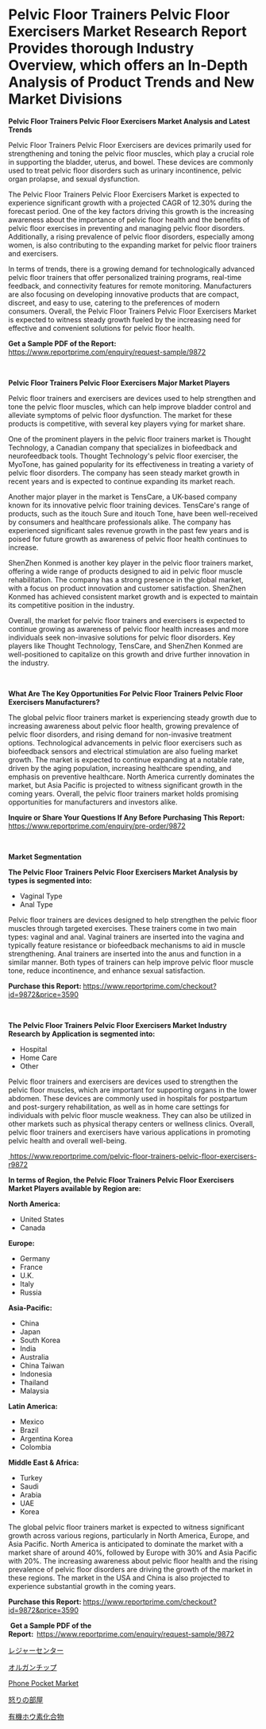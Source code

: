 <p><h1>Pelvic Floor Trainers Pelvic Floor Exercisers Market Research Report Provides thorough Industry Overview, which offers an In-Depth Analysis of Product Trends and New Market Divisions</h1></p><p><strong>Pelvic Floor Trainers Pelvic Floor Exercisers Market Analysis and Latest Trends</strong></p>
<p><p>Pelvic Floor Trainers Pelvic Floor Exercisers are devices primarily used for strengthening and toning the pelvic floor muscles, which play a crucial role in supporting the bladder, uterus, and bowel. These devices are commonly used to treat pelvic floor disorders such as urinary incontinence, pelvic organ prolapse, and sexual dysfunction.</p><p>The Pelvic Floor Trainers Pelvic Floor Exercisers Market is expected to experience significant growth with a projected CAGR of 12.30% during the forecast period. One of the key factors driving this growth is the increasing awareness about the importance of pelvic floor health and the benefits of pelvic floor exercises in preventing and managing pelvic floor disorders. Additionally, a rising prevalence of pelvic floor disorders, especially among women, is also contributing to the expanding market for pelvic floor trainers and exercisers.</p><p>In terms of trends, there is a growing demand for technologically advanced pelvic floor trainers that offer personalized training programs, real-time feedback, and connectivity features for remote monitoring. Manufacturers are also focusing on developing innovative products that are compact, discreet, and easy to use, catering to the preferences of modern consumers. Overall, the Pelvic Floor Trainers Pelvic Floor Exercisers Market is expected to witness steady growth fueled by the increasing need for effective and convenient solutions for pelvic floor health.</p></p>
<p><strong>Get a Sample PDF of the Report:&nbsp;</strong> <a href="https://www.reportprime.com/enquiry/request-sample/9872">https://www.reportprime.com/enquiry/request-sample/9872</a></p>
<p>&nbsp;</p>
<p><strong>Pelvic Floor Trainers Pelvic Floor Exercisers Major Market Players</strong></p>
<p><p>Pelvic floor trainers and exercisers are devices used to help strengthen and tone the pelvic floor muscles, which can help improve bladder control and alleviate symptoms of pelvic floor dysfunction. The market for these products is competitive, with several key players vying for market share.</p><p>One of the prominent players in the pelvic floor trainers market is Thought Technology, a Canadian company that specializes in biofeedback and neurofeedback tools. Thought Technology's pelvic floor exerciser, the MyoTone, has gained popularity for its effectiveness in treating a variety of pelvic floor disorders. The company has seen steady market growth in recent years and is expected to continue expanding its market reach.</p><p>Another major player in the market is TensCare, a UK-based company known for its innovative pelvic floor training devices. TensCare's range of products, such as the itouch Sure and itouch Tone, have been well-received by consumers and healthcare professionals alike. The company has experienced significant sales revenue growth in the past few years and is poised for future growth as awareness of pelvic floor health continues to increase.</p><p>ShenZhen Konmed is another key player in the pelvic floor trainers market, offering a wide range of products designed to aid in pelvic floor muscle rehabilitation. The company has a strong presence in the global market, with a focus on product innovation and customer satisfaction. ShenZhen Konmed has achieved consistent market growth and is expected to maintain its competitive position in the industry.</p><p>Overall, the market for pelvic floor trainers and exercisers is expected to continue growing as awareness of pelvic floor health increases and more individuals seek non-invasive solutions for pelvic floor disorders. Key players like Thought Technology, TensCare, and ShenZhen Konmed are well-positioned to capitalize on this growth and drive further innovation in the industry.</p></p>
<p>&nbsp;</p>
<p><strong>What Are The Key Opportunities For Pelvic Floor Trainers Pelvic Floor Exercisers Manufacturers?</strong></p>
<p><p>The global pelvic floor trainers market is experiencing steady growth due to increasing awareness about pelvic floor health, growing prevalence of pelvic floor disorders, and rising demand for non-invasive treatment options. Technological advancements in pelvic floor exercisers such as biofeedback sensors and electrical stimulation are also fueling market growth. The market is expected to continue expanding at a notable rate, driven by the aging population, increasing healthcare spending, and emphasis on preventive healthcare. North America currently dominates the market, but Asia Pacific is projected to witness significant growth in the coming years. Overall, the pelvic floor trainers market holds promising opportunities for manufacturers and investors alike.</p></p>
<p><strong>Inquire or Share Your Questions If Any Before Purchasing This Report:</strong> <a href="https://www.reportprime.com/enquiry/pre-order/9872">https://www.reportprime.com/enquiry/pre-order/9872</a></p>
<p>&nbsp;</p>
<p><strong>Market Segmentation</strong></p>
<p><strong>The Pelvic Floor Trainers Pelvic Floor Exercisers Market Analysis by types is segmented into:</strong></p>
<p><ul><li>Vaginal Type</li><li>Anal Type</li></ul></p>
<p><p>Pelvic floor trainers are devices designed to help strengthen the pelvic floor muscles through targeted exercises. These trainers come in two main types: vaginal and anal. Vaginal trainers are inserted into the vagina and typically feature resistance or biofeedback mechanisms to aid in muscle strengthening. Anal trainers are inserted into the anus and function in a similar manner. Both types of trainers can help improve pelvic floor muscle tone, reduce incontinence, and enhance sexual satisfaction.</p></p>
<p><strong>Purchase this Report:&nbsp;</strong><a href="https://www.reportprime.com/checkout?id=9872&price=3590">https://www.reportprime.com/checkout?id=9872&price=3590</a></p>
<p>&nbsp;</p>
<p><strong>The Pelvic Floor Trainers Pelvic Floor Exercisers Market Industry Research by Application is segmented into:</strong></p>
<p><ul><li>Hospital</li><li>Home Care</li><li>Other</li></ul></p>
<p><p>Pelvic floor trainers and exercisers are devices used to strengthen the pelvic floor muscles, which are important for supporting organs in the lower abdomen. These devices are commonly used in hospitals for postpartum and post-surgery rehabilitation, as well as in home care settings for individuals with pelvic floor muscle weakness. They can also be utilized in other markets such as physical therapy centers or wellness clinics. Overall, pelvic floor trainers and exercisers have various applications in promoting pelvic health and overall well-being.</p></p>
<p><a href="https://www.reportprime.com/pelvic-floor-trainers-pelvic-floor-exercisers-r9872">&nbsp;https://www.reportprime.com/pelvic-floor-trainers-pelvic-floor-exercisers-r9872</a></p>
<p><strong>In terms of Region, the Pelvic Floor Trainers Pelvic Floor Exercisers Market Players available by Region are:</strong></p>
<p>
    <p> <strong> North America: </strong>
        <ul>
            <li>United States</li>
            <li>Canada</li>
        </ul>
        </p> 
    <p> <strong> Europe: </strong>
        <ul>
            <li>Germany</li>
            <li>France</li>
            <li>U.K.</li>
            <li>Italy</li>
            <li>Russia</li>
        </ul>
        </p> 
    <p> <strong> Asia-Pacific: </strong>
        <ul>
            <li>China</li>
            <li>Japan</li>
            <li>South Korea</li>
            <li>India</li>
            <li>Australia</li>
            <li>China Taiwan</li>
            <li>Indonesia</li>
            <li>Thailand</li>
            <li>Malaysia</li>
        </ul>
        </p> 
    <p> <strong> Latin America: </strong>
        <ul>
            <li>Mexico</li>
            <li>Brazil</li>
            <li>Argentina Korea</li>
            <li>Colombia</li>
        </ul>
        </p> 
    <p> <strong> Middle East & Africa: </strong>
        <ul>
            <li>Turkey</li>
            <li>Saudi</li>
            <li>Arabia</li>
            <li>UAE</li>
            <li>Korea</li>
        </ul>
    </p>
    </p>
<p><p>The global pelvic floor trainers market is expected to witness significant growth across various regions, particularly in North America, Europe, and Asia Pacific. North America is anticipated to dominate the market with a market share of around 40%, followed by Europe with 30% and Asia Pacific with 20%. The increasing awareness about pelvic floor health and the rising prevalence of pelvic floor disorders are driving the growth of the market in these regions. The market in the USA and China is also projected to experience substantial growth in the coming years.</p></p>
<p><strong>Purchase this Report: </strong><a href="https://www.reportprime.com/checkout?id=9872&price=3590">https://www.reportprime.com/checkout?id=9872&price=3590</a></p>
<p>&nbsp;<strong>Get a Sample PDF of the Report:&nbsp;&nbsp;</strong><a href="https://www.reportprime.com/enquiry/request-sample/9872">https://www.reportprime.com/enquiry/request-sample/9872</a></p>
<p><strong></strong></p>
<p><p><a href="https://github.com/alyle7648/Market-Research-Report-List-1/blob/main/313013378997.md">レジャーセンター</a></p><p><a href="https://medium.com/@dominicalsop1/organ-chips%E5%B8%82%E5%A0%B4%E8%AA%BF%E6%9F%BB%E3%83%AC%E3%83%9D%E3%83%BC%E3%83%88-%E3%81%9D%E3%81%AE%E6%AD%B4%E5%8F%B2%E3%81%A82031%E5%B9%B4%E3%81%BE%E3%81%A7%E3%81%AE%E4%BA%88%E6%B8%AC-925fc2633e6a">オルガンチップ</a></p><p><a href="https://issuu.com/reportprime-2/docs/phone-pocket-market-size-2030.pptx">Phone Pocket Market</a></p><p><a href="https://github.com/leigh4852023/Market-Research-Report-List-1/blob/main/572468078998.md">怒りの部屋</a></p><p><a href="https://medium.com/@brianayatt2023/%E3%82%AA%E3%83%AB%E3%82%AC%E3%83%8E%E3%83%9B%E3%82%A6%E7%B4%A0%E5%8C%96%E5%90%88%E7%89%A9%E5%B8%82%E5%A0%B4-%E7%AB%B6%E4%BA%89%E5%88%86%E6%9E%90-%E5%B8%82%E5%A0%B4%E5%8B%95%E5%90%91-%E3%81%8A%E3%82%88%E3%81%B32031%E5%B9%B4%E3%81%BE%E3%81%A7%E3%81%AE%E4%BA%88%E6%B8%AC-fe81afb41f01">有機ホウ素化合物</a></p></p>